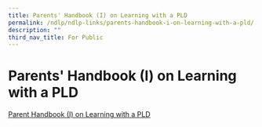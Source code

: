 ```yaml
---
title: Parents' Handbook (I) on Learning with a PLD
permalink: /ndlp/ndlp-links/parents-handbook-i-on-learning-with-a-pld/
description: ""
third_nav_title: For Public
---
```

# **Parents' Handbook (I) on Learning with a PLD**

[Parent Handbook (I) on Learning with a PLD](/files/Parent%20Handbook%20I%20on%20Learning%20with%20a%20PLD.pdf)